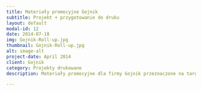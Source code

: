 ```yaml
---
title: Materiały promocyjne ​Gojnik
subtitle: Projekt + przygotowanie do druku
layout: default
modal-id: 12
date: 2014-07-18
img: Gojnik-Roll-up.jpg
thumbnail: Gojnik-Roll-up.jpg
alt: image-alt
project-date: April 2014
client: Gojnik
category: Projekty drukowane
description: Materiały promocyjne dla firmy Gojnik przeznaczone na targi zdrowej żywności. <BR> Roll up oraz plakaty A3, A4. Projekt + przygotowanie plików do druku.

---
```

